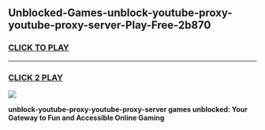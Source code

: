 
## Unblocked-Games-unblock-youtube-proxy-youtube-proxy-server-Play-Free-2b870
<h3>
<a href="https://premium76.site?title=unblock-youtube-proxy-youtube-proxy-server&ref=12A">CLICK TO PLAY</a></h3>
<hr>

<h3>
<a href="https://premium76.site?title=unblock-youtube-proxy-youtube-proxy-server&ref=12A">CLICK 2 PLAY</a>
  
</h3>

<a href="https://premium76.site?title=unblock-youtube-proxy-youtube-proxy-server&ref=12A"><img src="https://clearcache.store/games.png"></a>


**unblock-youtube-proxy-youtube-proxy-server games unblocked: Your Gateway to Fun and Accessible Online Gaming**
